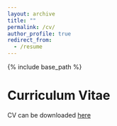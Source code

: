 ```yaml
---
layout: archive
title: ""
permalink: /cv/
author_profile: true
redirect_from:
  - /resume
---
```


{% include base_path %}

Curriculum Vitae
======
CV can be downloaded [here](https://traben.github.io/files/no-personal-CV.pdf)

<embed  data="https://traben.github.io/files/no-personal-CV.pdf" width="1000" height="1000" type="application/pdf">
